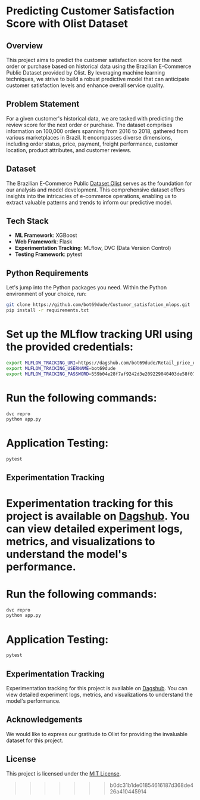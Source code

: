 # Predicting Customer Satisfaction Score with Olist Dataset

## Overview
This project aims to predict the customer satisfaction score for the next order or purchase based on historical data using the Brazilian E-Commerce Public Dataset provided by Olist. By leveraging machine learning techniques, we strive to build a robust predictive model that can anticipate customer satisfaction levels and enhance overall service quality.

## Problem Statement
For a given customer's historical data, we are tasked with predicting the review score for the next order or purchase. The dataset comprises information on 100,000 orders spanning from 2016 to 2018, gathered from various marketplaces in Brazil. It encompasses diverse dimensions, including order status, price, payment, freight performance, customer location, product attributes, and customer reviews.

## Dataset
The Brazilian E-Commerce Public [Dataset Olist](https://www.kaggle.com/datasets/olistbr/brazilian-ecommerce) serves as the foundation for our analysis and model development. This comprehensive dataset offers insights into the intricacies of e-commerce operations, enabling us to extract valuable patterns and trends to inform our predictive model.

## Tech Stack
- **ML Framework**: XGBoost
- **Web Framework**: Flask
- **Experimentation Tracking**: MLflow, DVC (Data Version Control)
- **Testing Framework**: pytest
## Python Requirements
Let's jump into the Python packages you need. Within the Python environment of your choice, run:

```bash
git clone https://github.com/bot69dude/Custumor_satisfation_mlops.git
pip install -r requirements.txt
```

# Set up the MLflow tracking URI using the provided credentials:
```bash
export MLFLOW_TRACKING_URI=https://dagshub.com/bot69dude/Retail_price_optimization.mlflow
export MLFLOW_TRACKING_USERNAME=bot69dude
export MLFLOW_TRACKING_PASSWORD=559b04e28f7af9242d3e209229040403de58f073
```

# Run the following commands:
```bash
dvc repro
python app.py
```
# Application Testing:
```bash
pytest
```
## Experimentation Tracking
Experimentation tracking for this project is available on [Dagshub](https://dagshub.com/bot69dude/Custumor_satisfation_mlops.mlflow). You can view detailed experiment logs, metrics, and visualizations to understand the model's performance.
=======

# Run the following commands:
```bash
dvc repro
python app.py
```
# Application Testing:
```bash
pytest
```
## Experimentation Tracking
Experimentation tracking for this project is available on [Dagshub](https://dagshub.com/bot69dude/Custumor_satisfation_mlops.mlflow). You can view detailed experiment logs, metrics, and visualizations to understand the model's performance.


## Acknowledgements
We would like to express our gratitude to Olist for providing the invaluable dataset for this project.

## License
This project is licensed under the [MIT License](link-to-license).
>>>>>>> b0dc31b1de01854616187d368de426a410445914
